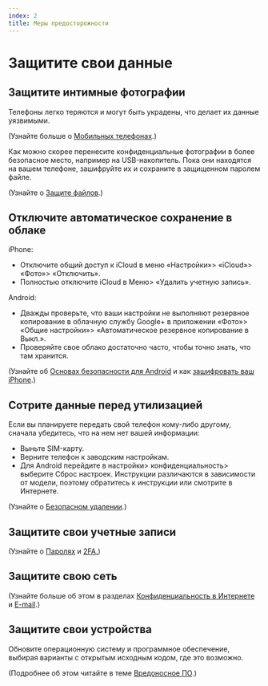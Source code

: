 ```yaml
---
index: 2
title: Меры предосторожности
---
```

# Защитите свои данные

## Защитите интимные фотографии

Телефоны легко теряются и могут быть украдены, что делает их данные уязвимыми.

(Узнайте больше о [Мобильных телефонах](umbrella://communications/mobile-phones/beginner).)

Как можно скорее перенесите конфиденциальные фотографии в более безопасное место, например на USB-накопитель. Пока они находятся на вашем телефоне, зашифруйте их и сохраните в защищенном паролем файле.

(Узнайте о [Защите файлов](umbrella://information/protecting-files).)  

## Отключите автоматическое сохранение в облаке

iPhone:

* Отключите общий доступ к iCloud в меню «Настройки»> «iCloud»> «Фото»> «Отключить».
* Полностью отключите iCloud в Меню> «Удалить учетную запись».

Android:

* Дважды проверьте, что ваши настройки не выполняют резервное копирование в облачную службу Google+ в приложении «Фото»> «Общие настройки»> «Автоматическое резервное копирование в Выкл.».
* Проверяйте свое облако достаточно часто, чтобы точно знать, что там хранится.

(Узнайте об [Основах безопасности для Android](umbrella://tools/other/s_android.md) и как [зашифровать ваш iPhone](umbrella://tools/encryption/s_encrypt-your-iphone.md).)

## Сотрите данные перед утилизацией

Если вы планируете передать свой телефон кому-либо другому, сначала убедитесь, что на нем нет вашей информации:

*   Выньте SIM-карту.
*   Верните телефон к заводским настройкам.
*   Для Android перейдите в настройки> конфиденциальность> выберите Сброс настроек. Инструкции различаются в зависимости от модели, поэтому обратитесь к инструкции или смотрите в Интернете.

(Узнайте о [Безопасном удалении](umbrella://information/safely-deleting).)

## Защитите свои учетные записи

(Узнайте о [Паролях](umbrella://information/passwords/beginner) и [2FA.](umbrella://information/passwords/advanced))

## Защитите свою сеть

(Узнайте больше об этом в разделах [Конфиденциальность в Интернете](umbrella://communications/online-privacy/beginner) и [E-mail](umbrella://communications/email/beginner).)

## Защитите свои устройства

Обновите операционную систему и программное обеспечение, выбирая варианты с открытым исходным кодом, где это возможно.

(Подробнее об этом читайте в теме [Вредоносное ПО](umbrella://information/malware/beginner).)